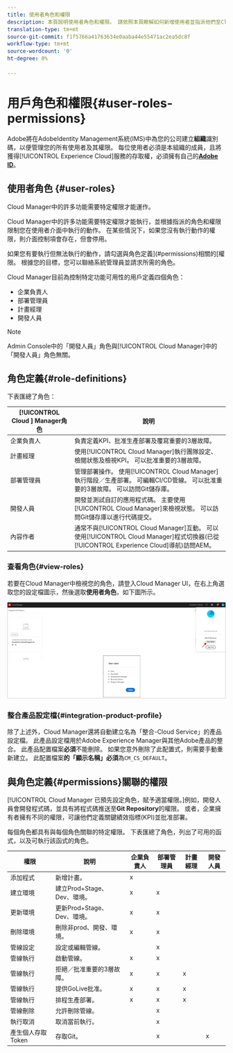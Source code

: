 ```yaml
---
title: 使用者角色和權限
description: 本頁說明使用者角色和權限。 請依照本頁瞭解如何新增使用者並指派他們至Cloud Manager角色。
translation-type: tm+mt
source-git-commit: f1f5766a41763634e0aaba44e55471ac2ea5dc8f
workflow-type: tm+mt
source-wordcount: '0'
ht-degree: 0%

---
```



# 用戶角色和權限{#user-roles-permissions}

Adobe將在AdobeIdentity Management系統(IMS)中為您的公司建立&#x200B;**組織**&#x200B;識別碼，以便管理您的所有使用者及其權限。 每位使用者必須是本組織的成員，且將獲得[!UICONTROL Experience Cloud]服務的存取權，必須擁有自己的&#x200B;**[Adobe ID](/help/onboarding/what-is-required/get-your-adobe-id.md)**。

## 使用者角色 {#user-roles}

Cloud Manager中的許多功能需要特定權限才能運作。

Cloud Manager中的許多功能需要特定權限才能執行，並根據指派的角色和權限限制您在使用者介面中執行的動作。 在某些情況下，如果您沒有執行動作的權限，則介面控制項會存在，但會停用。

如果您有要執行但無法執行的動作，請勾選與角色定義](#permissions)相關的[權限。 根據您的目標，您可以聯絡系統管理員並請求所需的角色。

Cloud Manager目前為控制特定功能可用性的用戶定義四個角色：

* 企業負責人
* 部署管理員
* 計畫經理
* 開發人員

>[!NOTE]
>Admin Console中的「開發人員」角色與[!UICONTROL Cloud Manager]中的「開發人員」角色無關。

## 角色定義{#role-definitions}

下表匯總了角色：

| [!UICONTROL Cloud ] Manager角色 | 說明 |
|--- |--- |
| 企業負責人 | 負責定義KPI、批准生產部署及覆寫重要的3層故障。 |
| 計畫經理 | 使用[!UICONTROL Cloud Manager]執行團隊設定、檢閱狀態及檢視KPI。 可以批准重要的3層故障。 |
| 部署管理員 | 管理部署操作。 使用[!UICONTROL Cloud Manager]執行階段／生產部署。 可編輯CI/CD管線。 可以批准重要的3層故障。 可以訪問Git儲存庫。 |
| 開發人員 | 開發並測試自訂的應用程式碼。 主要使用[!UICONTROL Cloud Manager]來檢視狀態。 可以訪問Git儲存庫以進行代碼提交。 |
| 內容作者 | 通常不與[!UICONTROL Cloud Manager]互動。 可以使用[!UICONTROL Cloud Manager]程式切換器(已從[!UICONTROL Experience Cloud]導航)訪問AEM。 |

### 查看角色{#view-roles}

若要在Cloud Manager中檢視您的角色，請登入Cloud Manager UI，在右上角選取您的設定檔圖示，然後選取&#x200B;**使用者角色**，如下圖所示。

![](/help/onboarding/what-is-required/assets/admin-console-9.png)

### 整合產品設定檔{#integration-product-profile}

除了上述外，Cloud Manager還將自動建立名為「整合-Cloud Service」的產品設定檔。 此產品設定檔用於Adobe Experience Manager與其他Adobe產品的整合。 此產品配置檔案&#x200B;**必須**&#x200B;不能刪除。 如果您意外刪除了此配置式，則需要手動重新建立。 此配置檔案&#x200B;**的「顯示名稱」必須**&#x200B;為`CM_CS_DEFAULT`。


## 與角色定義{#permissions}關聯的權限

[!UICONTROL Cloud Manager 已預先設定角色，賦予適當權限。]例如，開發人員會開發程式碼，並具有將程式碼推送至&#x200B;**Git Repository**&#x200B;的權限。 或者，企業擁有者擁有不同的權限，可讓他們定義關鍵績效指標(KPI)並批准部署。


每個角色都具有與每個角色關聯的特定權限。 下表匯總了角色，列出了可用的函式，以及可執行該函式的角色。

| 權限 | 說明 | 企業負責人 | 部署管理員 | 計畫經理 | 開發人員 |
|--- |--- |--- |--- |--- |--- |
| 添加程式 | 新增計畫。 | x |  |  |  |
| 建立環境 | 建立Prod+Stage、Dev、環境。 | x | x |  |  |
| 更新環境 | 更新Prod+Stage、Dev、環境。 | x | x |  |  |
| 刪除環境 | 刪除非prod、開發、環境。 | x | x |  |  |
| 管線設定 | 設定或編輯管線。 |  | x |  |  |
| 管線執行 | 啟動管線。 | x | x |  |  |
| 管線執行 | 拒絕／批准重要的3層故障。 | x | x | x |  |
| 管線執行 | 提供GoLive批准。 | x | x | x |  |
| 管線執行 | 排程生產部署。 | x | x | x |  |
| 管線刪除 | 允許刪除管線。 |  | x |  |  |
| 執行取消 | 取消當前執行。 |  | x |  |  |
| 產生個人存取Token | 存取Git。 |  | x |  | x |